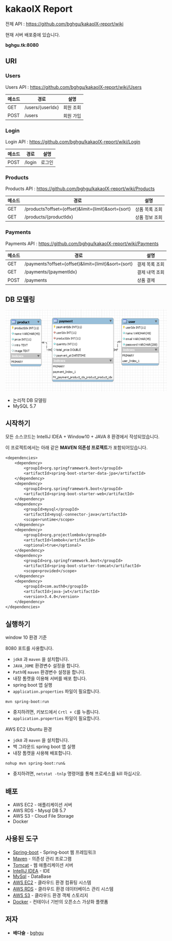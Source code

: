 # kakaoIX Report

전체 API : https://github.com/bghgu/kakaoIX-report/wiki

현재 서버 배포중에 있습니다.

**bghgu.tk:8080**

## URI

### Users

Users API : https://github.com/bghgu/kakaoIX-report/wiki/Users

| 메소드 | 경로             | 설명      |
| ------ | ---------------- | --------- |
| GET    | /users/{userIdx} | 회원 조회 |
| POST   | /users           | 회원 가입 |

### Login

Login API : https://github.com/bghgu/kakaoIX-report/wiki/Login

| 메소드 | 경로   | 설명   |
| ------ | ------ | ------ |
| POST   | /login | 로그인 |

### Products

Products API : https://github.com/bghgu/kakaoIX-report/wiki/Products

| 메소드 | 경로                                                | 설명           |
| ------ | --------------------------------------------------- | -------------- |
| GET    | /products?offset={offset}&limit={limit}&sort={sort} | 상품 목록 조회 |
| GET    | /products/{productIdx}                              | 상품 정보 조회 |

### Payments

Payments API : https://github.com/bghgu/kakaoIX-report/wiki/Payments

| 메소드 | 경로                                                | 설명           |
| ------ | --------------------------------------------------- | -------------- |
| GET    | /payments?offset={offset}&limit={limit}&sort={sort} | 결제 목록 조회 |
| GET    | /payments/{paymentIdx}                              | 결제 내역 조회 |
| POST   | /payments                                           | 상품 결제      |

## DB 모델링

![db.jpg](https://github.com/bghgu/kakaoIX-report/blob/develop/image/db.jpg)

- 논리적 DB 모델링
- MySQL 5.7

## 시작하기

모든 소스코드는 IntelliJ IDEA + Window10 + JAVA 8 환경에서 작성되었습니다.

이 프로젝트에서는 아래 같은 **MAVEN 의존성 프로젝트**가 포함되어있습니다. 

```
<dependencies>
	<dependency>
		<groupId>org.springframework.boot</groupId>
		<artifactId>spring-boot-starter-data-jpa</artifactId>
	</dependency>
	<dependency>
		<groupId>org.springframework.boot</groupId>
		<artifactId>spring-boot-starter-web</artifactId>
	</dependency>
	<dependency>
		<groupId>mysql</groupId>
		<artifactId>mysql-connector-java</artifactId>
		<scope>runtime</scope>
	</dependency>
	<dependency>
		<groupId>org.projectlombok</groupId>
		<artifactId>lombok</artifactId>
		<optional>true</optional>
	</dependency>
	<dependency>
		<groupId>org.springframework.boot</groupId>
		<artifactId>spring-boot-starter-tomcat</artifactId>
		<scope>provided</scope>
	</dependency>
	<dependency>
		<groupId>com.auth0</groupId>
		<artifactId>java-jwt</artifactId>
		<version>3.4.0</version>
	</dependency>
</dependencies>
```

## 실행하기

window 10 환경 기준

8080 포트를 사용합니다.

- `jdk8` 과 `maven` 을 설치합니다.
- `JAVA_JOME` 환경변수 설정을 합니다.
- `Path`에 `maven` 환경변수 설정을 합니다.
- 내장 톰캣을 이용해 서버를 배포 합니다.
- spring boot 앱 실행
- `application.properties` 파일이 필요합니다.

```
mvn spring-boot:run
```

- 중지하려면, 키보드에서 `Crtl + C`를 누릅니다.
- `application.properties` 파일이 필요합니다.

AWS EC2 Ubuntu 환경

- `jdk8` 과 `maven` 을 설치합니다.
- 백 그라운드 spring boot 앱 실행
- 내장 톰캣을 사용해 배포합니다.

```
nohup mvn spring-boot:run&
```

- 중지하려면,  `netstat -tnlp` 명령어를 통해 프로세스를 kill 하십시오.

## 배포

- AWS EC2 - 애플리케이션 서버
- AWS RDS - Mysql DB 5.7
- AWS S3 - Cloud File Storage
- Docker

## 사용된 도구

- [Spring-boot](https://projects.spring.io/spring-boot/) - Spring-boot 웹 프레임워크
- [Maven](https://maven.apache.org/) - 의존성 관리 프로그램
- [Tomcat](http://tomcat.apache.org/) - 웹 애플리케이션 서버
- [IntelliJ IDEA](https://www.jetbrains.com/idea/) - IDE
- [MySql](https://www.mysql.com/) - DataBase
- [AWS EC2](https://aws.amazon.com/ko/ec2/?sc_channel=PS&sc_campaign=acquisition_KR&sc_publisher=google&sc_medium=english_ec2_b&sc_content=ec2_e&sc_detail=aws%20ec2&sc_category=ec2&sc_segment=177228231544&sc_matchtype=e&sc_country=KR&s_kwcid=AL!4422!3!177228231544!e!!g!!aws%20ec2&ef_id=WkRozwAAAnO-lPWy:20180412120123:s) - 클라우드 환경 컴퓨팅 시스템
- [AWS RDS](https://aws.amazon.com/ko/rds/) - 클라우드 환경 데이터베이스 관리 시스템
- [AWS S3](https://aws.amazon.com/ko/s3/) - 클라우드 환경 객체 스토리지
- [Docker](https://www.docker.com/) - 컨테이너 기반의 오픈소스 가상화 플랫폼

## 저자

- **배다슬** - [bghgu](https://github.com/bghgu)